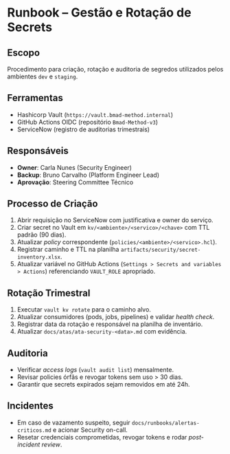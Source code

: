 # Runbook – Gestão e Rotação de Secrets

## Escopo
Procedimento para criação, rotação e auditoria de segredos utilizados pelos ambientes `dev` e `staging`.

## Ferramentas
- Hashicorp Vault (`https://vault.bmad-method.internal`)
- GitHub Actions OIDC (repositório `Bmad-Method-v3`)
- ServiceNow (registro de auditorias trimestrais)

## Responsáveis
- **Owner**: Carla Nunes (Security Engineer)
- **Backup**: Bruno Carvalho (Platform Engineer Lead)
- **Aprovação**: Steering Committee Técnico

## Processo de Criação
1. Abrir requisição no ServiceNow com justificativa e owner do serviço.
2. Criar secret no Vault em `kv/<ambiente>/<servico>/<chave>` com TTL padrão (90 dias).
3. Atualizar _policy_ correspondente (`policies/<ambiente>/<servico>.hcl`).
4. Registrar caminho e TTL na planilha `artifacts/security/secret-inventory.xlsx`.
5. Atualizar variável no GitHub Actions (`Settings > Secrets and variables > Actions`) referenciando `VAULT_ROLE` apropriado.

## Rotação Trimestral
1. Executar `vault kv rotate` para o caminho alvo.
2. Atualizar consumidores (pods, jobs, pipelines) e validar _health check_.
3. Registrar data da rotação e responsável na planilha de inventário.
4. Atualizar `docs/atas/ata-security-<data>.md` com evidência.

## Auditoria
- Verificar _access logs_ (`vault audit list`) mensalmente.
- Revisar policies órfãs e revogar tokens sem uso > 30 dias.
- Garantir que secrets expirados sejam removidos em até 24h.

## Incidentes
- Em caso de vazamento suspeito, seguir `docs/runbooks/alertas-criticos.md` e acionar Security on-call.
- Resetar credenciais comprometidas, revogar tokens e rodar _post-incident review_.

